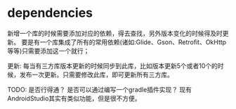 # dependencies
新增一个库的时候需要添加对应的依赖，得去查找，另外版本变化的时候得及时更新。
要是有一个库集成了所有的常用依赖(诸如:Glide、Gson、Retrofit、OkHttp等等)只需要添加这一个就行；


更新:
    每当有三方库版本更新的时候同步到此库，比如版本更新5个或者10个的时候，发布一次更新。只需要修改此库，即可更新所有三方库。


TODO:
    是否行得通？
    是否可以通过编写一个gradle插件实现？
    现有AndroidStudio其实有类似功能，但是很不方便。
